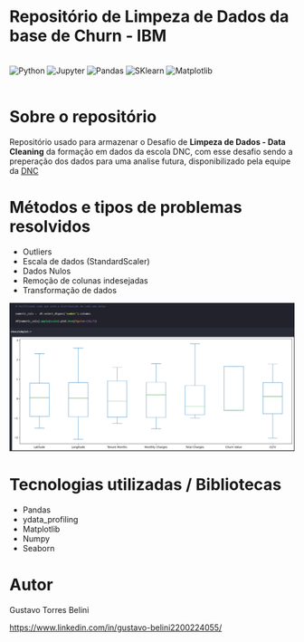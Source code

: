 # Repositório de Limpeza de Dados da base de Churn - IBM

<div style= 'display: inline_block'><br/>
    <img alt='Python' src='https://img.shields.io/badge/python-3670A0?style=for-the-badge&logo=python&logoColor=ffdd54'>
    <img alt='Jupyter' src='https://img.shields.io/badge/jupyter-%23FA0F00.svg?style=for-the-badge&logo=jupyter&logoColor=white'>
    <img alt='Pandas' src='https://img.shields.io/badge/pandas-%23150458.svg?style=for-the-badge&logo=pandas&logoColor=white'>
    <img alt='SKlearn' src='https://img.shields.io/badge/scikit--learn-%23F7931E.svg?style=for-the-badge&logo=scikit-learn&logoColor=white'>
    <img alt='Matplotlib' src='https://img.shields.io/badge/Matplotlib-%23ffffff.svg?style=for-the-badge&logo=Matplotlib&logoColor=black'>
</div><br>



# Sobre o repositório

Repositório usado para armazenar o Desafio de  **Limpeza de Dados - Data Cleaning** da formação em dados da escola DNC, com esse desafio sendo a preperação dos dados para uma analise futura, disponibilizado pela equipe da [DNC](https://www.escoladnc.com.br/ "Site da DNC")

# Métodos e tipos de problemas resolvidos
- Outliers
- Escala de dados (StandardScaler)
- Dados Nulos
- Remoção de colunas indesejadas
- Transformação de dados


![Dashboard BI](https://github.com/GTBelini22/prj_churn_clientes_Case_IBM/blob/main/assets/Verificando%20Outliers.png)

# Tecnologias utilizadas / Bibliotecas
- Pandas
- ydata_profiling
- Matplotlib
- Numpy
- Seaborn


# Autor

Gustavo Torres Belini

https://www.linkedin.com/in/gustavo-belini2200224055/
